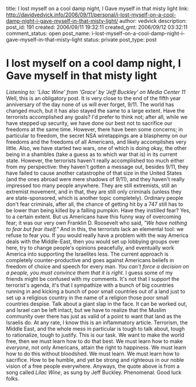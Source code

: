 title: I lost myself on a cool damp night, I Gave myself in that misty light
link: http://davidvedvick.info/2006/09/11/personal/i-lost-myself-on-a-cool-damp-night-i-gave-myself-in-that-misty-light/
author: vedvick
description: 
post_id: 191
created: 2006/09/11 19:32:11
created_gmt: 2006/09/12 03:32:11
comment_status: open
post_name: i-lost-myself-on-a-cool-damp-night-i-gave-myself-in-that-misty-light
status: private
post_type: post

# I lost myself on a cool damp night, I Gave myself in that misty light

_Listening to: 'Lilac Wine' from 'Grace' by 'Jeff Buckley' on Media Center 11_ Well, this is an obligatory post. It is very close to the end of the fifth year anniversary of the day none of us will ever forget, 9/11. The world has changed much, but it has also stayed the same to a large extent. Have the terrorists accomplished any goals? I'd prefer to think not; after all, while we have stepped up security, we have done our best not to sacrifice our freedoms at the same time. However, there have been some concerns; in particular to freedom, the secret NSA wiretappings are a blasphemy on our freedoms and the freedoms of all Americans, and likely accomplishes very little. Also, we have started two wars, one of which is doing okay, the other being in a shambles (take a guess as to which war that is) in its current state. However, the terrorists haven't really accomplished too much either from my perspective: they haven't gotten a message out, besides 9/11, they have failed to cause another catastrophe of that size in the United States (and the ones abroad were mere shadows of 9/11), and they haven't really impressed too many people anywhere. They are still extremists, still an extremist movement, and in that, they are still only criminals (unless they are state-sponsored, which is another topic completely). Ordinary people don't fear criminals, after all, the chance of getting hit by a 747 still has to be lower than being killed by a falling pumpkin. Have they instilled fear? Yes, to a certain extent. But us Americans have this funny way of overcoming fear; it was our very own Franklin D. Roosevelt who said, _"We have nothing to fear but fear itself."_ And in this, the terrorists lack an elemental tool: we refuse to fear you. If you would really have a problem with the way America deals with the Middle-East, then you would set up lobbying groups over here, try to change people's opinions peacefully, and eventually work America into supporting the Israelites less. The current approach is completely counter-productive and goes against Americans beliefs in freedom of choice and speech for every man. _You can't force a decision on a people, you must convince them that it is right._ I guess some of my friends might be confused with my comments. It's not that I support the terrorist's agenda, it's that I sympathize with a bunch of big countries running in and kicking a bunch of poor small countries out of a land just to set up a religious country in the name of a religion those poor small countries despise. Talk about a giant slap in the face. It can be worked out, and Israel can be left intact, but we have to realize that the Muslim community over there has just as valid of a point to want that land as the Israelis do. At any rate, I know this is an inflammatory article. Terrorism, the Middle East, and the whole mess in particular is tough to talk about, tough to rationalize, tough to justify. This is our task. We want to make the world free, then we must learn how to do that best. We must learn how to make _everyone_, not only Americans, attain the right to happiness. We must learn how to do this without bloodshed. We must learn. We must learn how to sacrifice. How to be humble, and yet be strong and righteous in our noble vision of a free people everywhere. Anyways, the quote above is from a song called _Lilac Wine_, as sung by Jeff Buckley. Phenomenal. Good luck folks.